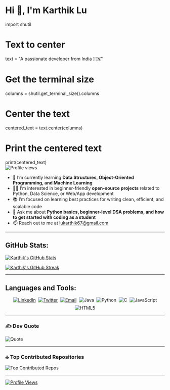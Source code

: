 # Hi 👋, I'm Karthik Lu

import shutil

# Text to center
text = "A passionate developer from India 🇮🇳"

# Get the terminal size
columns = shutil.get_terminal_size().columns

# Center the text
centered_text = text.center(columns)

# Print the centered text
print(centered_text)   
![Profile views](https://komarev.com/ghpvc/?username=lukarthik67&color=blue&style=for-the-badge)
                   

- 🌱 I’m currently learning **Data Structures, Object-Oriented Programming, and Machine Learning**  
- 👨‍💻 I’m interested in beginner-friendly **open-source projects** related to Python, Data Science, or Web/App development  
- 📚 I’m focused on learning best practices for writing clean, efficient, and scalable code  
- 💬 Ask me about **Python basics, beginner-level DSA problems, and how to get started with coding as a student**  
- 📫 Reach out to me at [lukarthik67@gmail.com](mailto:lukarthik67@gmail.com)  

---

## GitHub Stats:

[![Karthik's GitHub Stats](https://github-readme-stats.vercel.app/api?username=lukarthik67&show_icons=true&theme=radical&count_private=true&include_all_commits=true)](https://github.com/lukarthik67)

[![Karthik's GitHub Streak](https://github-readme-streak-stats.herokuapp.com/?user=lukarthik67&theme=radical)](https://github.com/lukarthik67)

---

## Languages and Tools:

<p align="center" style="display: flex; gap: 8px; flex-wrap: wrap; justify-content: center;">

  <!-- Social Media Badges -->
  <a href="https://www.linkedin.com/in/karthik-lu-530534328" target="_blank">
    <img src="https://img.shields.io/badge/LinkedIn-%230077B5.svg?logo=linkedin&logoColor=white&style=flat" alt="LinkedIn" />
  </a>
  <a href="https://x.com/LuKarthik94277" target="_blank">
    <img src="https://img.shields.io/badge/Twitter-%23000000.svg?logo=twitter&logoColor=white&style=flat" alt="Twitter" />
  </a>
  <a href="mailto:lukarthik67@gmail.com">
    <img src="https://img.shields.io/badge/Email-D14836?logo=gmail&logoColor=white&style=flat" alt="Email" />
  </a>

  <!-- Tech Stack Badges -->
  <img src="https://img.shields.io/badge/Java-%23ED8B00.svg?logo=openjdk&logoColor=white&style=flat" alt="Java" />
  <img src="https://img.shields.io/badge/Python-3670A0?logo=python&logoColor=ffdd54&style=flat" alt="Python" />
  <img src="https://img.shields.io/badge/C-%2300599C.svg?logo=c&logoColor=white&style=flat" alt="C" />
  <img src="https://img.shields.io/badge/JavaScript-%23323330.svg?logo=javascript&logoColor=%23F7DF1E&style=flat" alt="JavaScript" />
  <img src="https://img.shields.io/badge/HTML5-%23E34F26.svg?logo=html5&logoColor=white&style=flat" alt="HTML5" />

</p>

---

### ✍️ Dev Quote

![Quote](https://quotes-github-readme.vercel.app/api?type=horizontal&theme=radical)

---

### 🔝 Top Contributed Repositories

![Top Contributed Repos](https://github-contributor-stats.vercel.app/api?username=lukarthik67&limit=5&theme=radical&combine_all_yearly_contributions=true)

---

[![Profile Views](https://visitcount.itsvg.in/api?id=lukarthik67&icon=0&color=8)](https://visitcount.itsvg.in)
